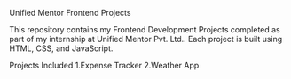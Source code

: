 Unified Mentor Frontend Projects

This repository contains my Frontend Development Projects completed as part of my internship at Unified Mentor Pvt. Ltd.. Each project is built using HTML, CSS, and JavaScript.

Projects Included
1.Expense Tracker
2.Weather App
